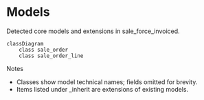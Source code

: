 # Models

Detected core models and extensions in sale_force_invoiced.

```mermaid
classDiagram
    class sale_order
    class sale_order_line
```

Notes
- Classes show model technical names; fields omitted for brevity.
- Items listed under _inherit are extensions of existing models.
